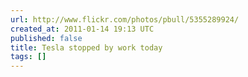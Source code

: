 ```yaml
---
url: http://www.flickr.com/photos/pbull/5355289924/
created_at: 2011-01-14 19:13 UTC
published: false
title: Tesla stopped by work today
tags: []
---
```




